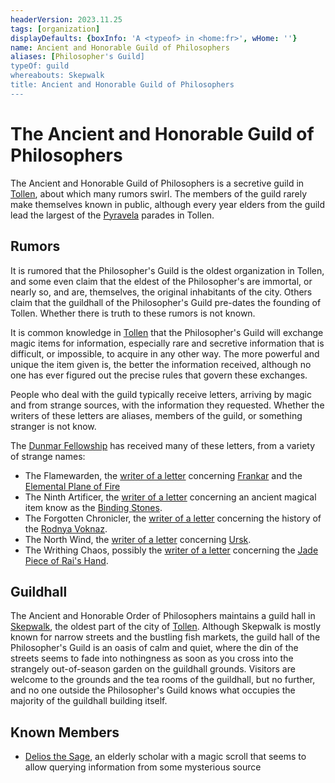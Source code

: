 ```yaml
---
headerVersion: 2023.11.25
tags: [organization]
displayDefaults: {boxInfo: 'A <typeof> in <home:fr>', wHome: ''}
name: Ancient and Honorable Guild of Philosophers
aliases: [Philosopher's Guild]
typeOf: guild
whereabouts: Skepwalk
title: Ancient and Honorable Guild of Philosophers
---
```

# The Ancient and Honorable Guild of Philosophers

The Ancient and Honorable Guild of Philosophers is a secretive guild in [Tollen](<../../gazetteer/western-green-sea/tollen/tollen.md>), about which many rumors swirl. The members of the guild rarely make themselves known in public, although every year elders from the guild lead the largest of the [Pyravela](<../../time/holidays-and-festivals/pyravela.md>) parades in Tollen. 
## Rumors

It is rumored that the Philosopher's Guild is the oldest organization in Tollen, and some even claim that the eldest of the Philosopher's are immortal, or nearly so, and are, themselves, the original inhabitants of the city. Others claim that the guildhall of the Philosopher's Guild pre-dates the founding of Tollen. Whether there is truth to these rumors is not known. 

It is common knowledge in [Tollen](<../../gazetteer/western-green-sea/tollen/tollen.md>) that the Philosopher's Guild will exchange magic items for information, especially rare and secretive information that is difficult, or impossible, to acquire in any other way. The more powerful and unique the item given is, the better the information received, although no one has ever figured out the precise rules that govern these exchanges. 

People who deal with the guild typically receive letters, arriving by magic and from strange sources, with the information they requested. Whether the writers of these letters are aliases, members of the guild, or something stranger is not know. 


The [Dunmar Fellowship](<../../people/pcs/dunmar-fellowship/dunmar-fellowship.md>) has received many of these letters, from a variety of strange names:
- The Flamewarden, the [writer of a letter](<../../campaigns/dunmari-frontier/letters-and-notes/philosopher-s-information-concerning-frankar.md>) concerning [Frankar](<../../people/dwarves/frankar.md>) and the [Elemental Plane of Fire](<../../cosmology/multiverse/energy-realms/elemental-realms/elemental-plane-of-fire/elemental-plane-of-fire.md>)
- The Ninth Artificer, the [writer of a letter](<../../campaigns/dunmari-frontier/letters-and-notes/philosopher-s-information-concerning-binding-stones.md>) concerning an ancient magical item know as the [Binding Stones](<../../campaigns/dunmari-frontier/treasure/treasure-from-stormcaller-tower/binding-stones.md>). 
- The Forgotten Chronicler, the [writer of a letter](<../../campaigns/dunmari-frontier/letters-and-notes/philosopher-s-information-concerning-rodnya-voknaz.md>) concerning the history of the [Rodnya Voknaz](<../urskan-magical-organizations/rodnya-voknaz.md>). 
- The North Wind, the [writer of a letter](<../../campaigns/dunmari-frontier/letters-and-notes/philosopher-s-information-concerning-ursk.md>) concerning [Ursk](<../../gazetteer/northern-green-sea/ursk.md>). 
- The Writhing Chaos, possibly the [writer of a letter](<../../campaigns/dunmari-frontier/letters-and-notes/philosopher-s-information-concerning-rai-s-hand.md>) concerning the [Jade Piece of Rai's Hand](<../../campaigns/dunmari-frontier/treasure/gifts-and-heirlooms/jade-piece-of-rai-s-hand.md>). 

## Guildhall

The Ancient and Honorable Order of Philosophers maintains a guild hall in [Skepwalk](<../../gazetteer/western-green-sea/tollen/skepwalk.md>), the oldest part of the city of [Tollen](<../../gazetteer/western-green-sea/tollen/tollen.md>). Although Skepwalk is mostly known for narrow streets and the bustling fish markets, the guild hall of the Philosopher's Guild is an oasis of calm and quiet, where the din of the streets seems to fade into nothingness as soon as you cross into the strangely out-of-season garden on the guildhall grounds. Visitors are welcome to the grounds and the tea rooms of the guildhall, but no further, and no one outside the Philosopher's Guild knows what occupies the majority of the guildhall building itself.  
## Known Members

- [Delios the Sage](<../../people/tollenders/delios-the-sage.md>), an elderly scholar with a magic scroll that seems to allow querying information from some mysterious source

